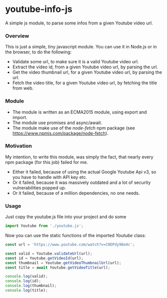 # youtube-info-js
A simple js module, to parse some infos from a given Youtube video url.

### Overview
This is just a simple, tiny javascript module. You can use it in Node.js or in the browser, to do the following:
- Validate some url, to make sure it is a valid Youtube video url.
- Extract the video id, from a given Youtube video url, by parsing the url.
- Get the video thumbnail url, for a given Youtube video url, by parsing the url.
- Fetch the video title, for a given Youtube video url, by fetching the title from web.

### Module
- The module is written as an ECMA2015 module, using export and import.
- The module use promises and async/await.
- The module make use of the *node-fetch* npm package (see https://www.npmjs.com/package/node-fetch).

### Motivation
My intention, to write this module, was simply the fact, that nearly every npm package (for this job) failed for me.
- Either it failed, because of using the actual Google Youtube Api v3, so you have to handle with API key etc.
- Or it failed, because it was massively outdated and a lot of security vulnerabilities popped up.
- Or it failed, because of a million dependencies, no one needs.

### Usage
Just copy the youtube.js file into your project and do some

```javascript
import Youtube from './youtube.js';
```
Now you can use the static functions of the imported *Youtube* class:

```javascript
const url = 'https://www.youtube.com/watch?v=C0DPdy98e4c';

const valid = Youtube.validateUrl(url);
const id = Youtube.getVideoId(url);
const thumbnail = Youtube.getVideoThumbnailUrl(url);
const title = await Youtube.getVideoTitle(url);

console.log(valid);
console.log(id);
console.log(thumbnail);
console.log(title);
```
